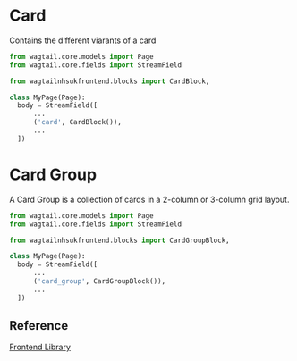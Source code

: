 
# Card 

Contains the different viarants of a card

```py
from wagtail.core.models import Page
from wagtail.core.fields import StreamField

from wagtailnhsukfrontend.blocks import CardBlock,

class MyPage(Page):
  body = StreamField([
      ...
      ('card', CardBlock()),
      ...
  ])
```

# Card Group

A Card Group is a collection of cards in a 2-column or 3-column grid layout.

```py
from wagtail.core.models import Page
from wagtail.core.fields import StreamField

from wagtailnhsukfrontend.blocks import CardGroupBlock,

class MyPage(Page):
  body = StreamField([
      ...
      ('card_group', CardGroupBlock()),
      ...
  ])
```





## Reference

[Frontend Library](https://github.com/nhsuk/nhsuk-frontend/tree/master/packages/components/card)